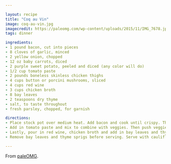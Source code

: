 ```yaml
---

layout: recipe
title: "Coq au Vin"
image: coq-au-vin.jpg
imagecredit: https://paleomg.com/wp-content/uploads/2015/11/IMG_7678.jpg
tags: dinner

ingredients:
- 1 pound bacon, cut into pieces
- 8 cloves of garlic, minced
- 2 yellow onion, chopped
- 12 oz baby carrots, diced
- 2 purple sweet potato, peeled and diced (any color will do)
- 1/2 cup tomato paste
- 2 pounds boneless skinless chicken thighs
- 4 cups button or porcini mushrooms, sliced
- 4 cups red wine
- 3 cups chicken broth
- 8 bay leaves
- 2 teaspoons dry thyme
- salt, to taste throughout
- fresh parsley, chopped, for garnish

directions:
- Place stock pot over medium heat. Add bacon and cook until crispy. Then add garlic, onion, carrot and sweet potatoes. Add in a pinch of salt then toss in bacon fat and saute for about 8 minutes, until veggies begin to brown.
- Add in tomato paste and mix to combine with veggies. Then push veggies up onto the edge and sides of pan to make room for chicken. Pat chicken dry and salt each side then place into the middle of the hot pan. Let brown on both sides for about 3-5 minutes per side. Then add in mushrooms with a sprinkle of salt and cover to let cook and steam for another 3 minutes.
- Lastly, pour in red wine, chicken broth and add in bay leaves and thyme and mix to combine. Let simmer uncovered at a medium-low heat for about 60 minutes or until it reduces by ⅓ and thickens.
- Remove bay leaves and thyme sprigs before serving. Serve with cauliflower mash on page 202 in Juli Bauer's Paleo Cookbook and garnish with fresh parsley.

---
```


From [paleOMG](https://paleomg.com/coq-au-vin-paleomg-style-all-clad-12-chef-pan-giveaway/).
